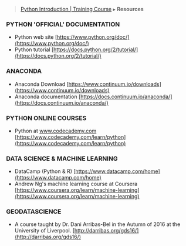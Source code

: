 > [Python Introduction | Training Course](agenda.md) ▸  **Resources**

### PYTHON 'OFFICIAL' DOCUMENTATION
* Python web site [https://www.python.org/doc/](https://www.python.org/doc/)
* Python tutorial [https://docs.python.org/2/tutorial/](https://docs.python.org/2/tutorial/)

### ANACONDA
* Anaconda Download [https://www.continuum.io/downloads](https://www.continuum.io/downloads)
* Anaconda documentation [https://docs.continuum.io/anaconda/](https://docs.continuum.io/anaconda/)

### PYTHON ONLINE COURSES
* Python at www.codecademy.com [https://www.codecademy.com/learn/python](https://www.codecademy.com/learn/python)

### DATA SCIENCE & MACHINE LEARNING
* DataCamp (Python & R) [https://www.datacamp.com/home](https://www.datacamp.com/home)
* Andrew Ng's machine learning course at Coursera [https://www.coursera.org/learn/machine-learning](https://www.coursera.org/learn/machine-learning)

### GEODATASCIENCE
* A course taught by Dr. Dani Arribas-Bel in the Autumn of 2016 at the University of Liverpool. [http://darribas.org/gds16/](http://darribas.org/gds16/)
